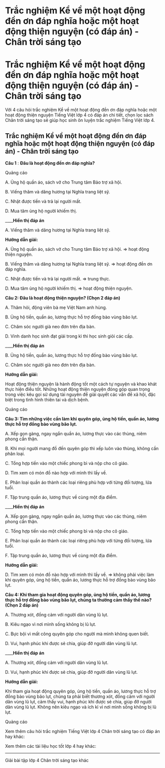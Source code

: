 # Trắc nghiệm Kể về một hoạt động đền ơn đáp nghĩa hoặc một hoạt động thiện nguyện (có đáp án) - Chân trời sáng tạo

# Trắc nghiệm Kể về một hoạt động đền ơn đáp nghĩa hoặc một hoạt động thiện nguyện (có đáp án) - Chân trời sáng tạo

Với 4 câu hỏi trắc nghiệm Kể về một hoạt động đền ơn đáp nghĩa hoặc một hoạt động thiện nguyện Tiếng Việt lớp 4 có đáp án chi tiết, chọn lọc sách Chân trời sáng tạo sẽ giúp học sinh ôn luyện trắc nghiệm Tiếng Việt lớp 4.

## Trắc nghiệm Kể về một hoạt động đền ơn đáp nghĩa hoặc một hoạt động thiện nguyện (có đáp án) - Chân trời sáng tạo

**Câu 1** : **Đâu là hoạt động đền ơn đáp nghĩa?**

Quảng cáo

A. Ủng hộ quần áo, sách vở cho Trung tâm Bảo trợ xã hội.

B. Viếng thăm và dâng hương tại Nghĩa trang liệt sỹ.

C. Nhặt được tiền và trả lại người mất.

D. Mua tăm ủng hộ người khiếm thị.

____**Hiển thị đáp án**

A. Viếng thăm và dâng hương tại Nghĩa trang liệt sỹ.

**Hướng dẫn giải:**

A. Ủng hộ quần áo, sách vở cho Trung tâm Bảo trợ xã hội. ⇒ hoạt động thiện nguyện. 

B. Viếng thăm và dâng hương tại Nghĩa trang liệt sỹ. ⇒ hoạt động đền ơn đáp nghĩa. 

C. Nhặt được tiền và trả lại người mất. ⇒ trung thực. 

D. Mua tăm ủng hộ người khiếm thị. ⇒ hoạt động thiện nguyện. 

**Câu 2: Đâu là hoạt động thiện nguyện? (Chọn 2 đáp án)**

A. Thăm hỏi, động viên bà mẹ Việt Nam anh hùng.

B. Ủng hộ tiền, quần áo, lương thực hỗ trợ đồng bào vùng bão lụt.

C. Chăm sóc người già neo đơn trên địa bàn.

D. Vinh danh học sinh đạt giải trong kì thi học sinh giỏi các cấp.

____**Hiển thị đáp án**

B. Ủng hộ tiền, quần áo, lương thực hỗ trợ đồng bào vùng bão lụt.

C. Chăm sóc người già neo đơn trên địa bàn.

**Hướng dẫn giải:**

Hoạt động thiện nguyện là hành động tốt một cách tự nguyện và khao khát thực hiện điều tốt. Những hoạt động thiện nguyện đóng góp quan trọng trong việc kêu gọi sử dụng tài nguyên để giải quyết các vấn đề xã hội, đặc biệt trong tình hình thiên tai và dịch bệnh.

Quảng cáo

**Câu 3: Tìm những việc cần làm khi quyên góp, ủng hộ tiền, quần áo, lương thực hỗ trợ đồng bào vùng bão lụt.**

A. Xếp gọn gàng, ngay ngắn quần áo, lương thực vào các thùng, niêm phong cẩn thận.

B. Khi mọi người mang đồ đến quyên góp thì xếp luôn vào thùng, không cần phân loại.

C. Tổng hợp tiền vào một chiếc phong bì và nộp cho cô giáo.

D. Tìm xem có món đồ nào hợp với mình thì lấy về.

E. Phân loại quần áo thành các loại riêng phù hợp với từng đối tượng, lứa tuổi.

F. Tập trung quần áo, lương thực về cùng một địa điểm.

____**Hiển thị đáp án**

A. Xếp gọn gàng, ngay ngắn quần áo, lương thực vào các thùng, niêm phong cẩn thận.

C. Tổng hợp tiền vào một chiếc phong bì và nộp cho cô giáo.

E. Phân loại quần áo thành các loại riêng phù hợp với từng đối tượng, lứa tuổi.

F. Tập trung quần áo, lương thực về cùng một địa điểm.

**Hướng dẫn giải:**

D. Tìm xem có món đồ nào hợp với mình thì lấy về. ⇒ không phải việc làm khi quyên góp, ủng hộ tiền, quần áo, lương thực hỗ trợ đồng bào vùng bão lụt.

**Câu 4: Khi tham gia hoạt động quyên góp, ủng hộ tiền, quần áo, lương thực hỗ trợ đồng bào vùng bão lụt, chúng ta thường cảm thấy thế nào? (Chọn 2 đáp án)**

A. Thương xót, đồng cảm với người dân vùng lũ lụt.

B. Kiêu ngạo vì nơi mình sống không bị lũ lụt.

C. Bực bội vì mất công quyên góp cho người mà mình không quen biết.

D. Vui, hạnh phúc khi được sẻ chia, giúp đỡ người dân vùng lũ lụt.

____**Hiển thị đáp án**

A. Thương xót, đồng cảm với người dân vùng lũ lụt.

D. Vui, hạnh phúc khi được sẻ chia, giúp đỡ người dân vùng lũ lụt.

**Hướng dẫn giải:**

Khi tham gia hoạt động quyên góp, ủng hộ tiền, quần áo, lương thực hỗ trợ đồng bào vùng bão lụt, chúng ta phải biết thương xót, đồng cảm với người dân vùng lũ lụt, cảm thấy vui, hạnh phúc khi được sẻ chia, giúp đỡ người dân vùng lũ lụt. Không nên kiêu ngạo và ích kỉ vì nơi mình sống không bị lũ lụt.

Quảng cáo

Xem thêm câu hỏi trắc nghiệm Tiếng Việt lớp 4 Chân trời sáng tạo có đáp án hay khác:

Xem thêm các tài liệu học tốt lớp 4 hay khác:

* * *

Giải bài tập lớp 4 Chân trời sáng tạo khác
